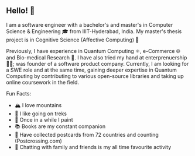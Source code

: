 ## Hello! 👋

I am a software engineer with a bachelor's and master's in Computer Science & Engineering 🎓 from IIIT-Hyderabad, India. My master's thesis project is in Cognitive Science (Affective Computing) 🧠 

Previously, I have experience in Quantum Computing ⚛️, e-Commerce 🌐 and Bio-medical Research 🦾. I have also tried my hand at enterprenuership 👩‍💼; was founder of a software product company. Currently, I am looking for a SWE role and at the same time, gaining deeper expertise in Quantum Computing by contributing to various open-source libraries and taking up online coursework in the field.

Fun Facts:
- 🏔️ I love mountains
- 🥾 I like going on treks
- 🎨 Once in a while I paint
- 📚 Books are my constant companion
- 📮 Have collected postcards from 72 countries and counting (Postcrossing.com)
- 💬 Chatting with family and friends is my all time favourite activity

  
<!--
**Akshita07/Akshita07** is a ✨ _special_ ✨ repository because its `README.md` (this file) appears on your GitHub profile.
-->
